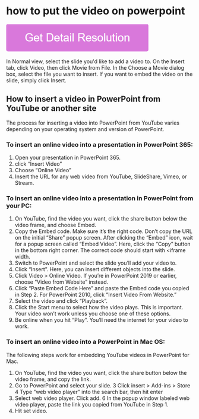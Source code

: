 # how to put the video on powerpoint

[![how to put the video on powerpoint](gett-stateed.png)](https://github.com/techcolleague/how.to.put.the.video.on.powerpoint)

In Normal view, select the slide you'd like to add a video to. On the Insert tab, click Video, then click Movie from File. In the Choose a Movie dialog box, select the file you want to insert. If you want to embed the video on the slide, simply click Insert.

## How to insert a video in PowerPoint from YouTube or another site

The process for inserting a video into PowerPoint from YouTube varies depending on your operating system and version of PowerPoint.

### To insert an online video into a presentation in PowerPoint 365:

1. Open your presentation in PowerPoint 365.
2. click “Insert Video”
3. Choose “Online Video”
4. Insert the URL for any web video from YouTube, SlideShare, Vimeo, or Stream.

### To insert an online video into a presentation in PowerPoint from your PC:

1. On YouTube, find the video you want, click the share button below the video frame, and choose Embed.
2. Copy the Embed code. Make sure it’s the right code. Don’t copy the URL on the initial “Share” popup screen. After clicking the “Embed” icon, wait for a popup screen called “Embed Video”. Here, click the “Copy” button in the bottom right corner. The correct code should start with <iframe width.
3. Switch to PowerPoint and select the slide you’ll add your video to.
4. Click “Insert”. Here, you can insert different objects into the slide.
5. Click Video > Online Video. If you’re in PowerPoint 2019 or earlier, choose “Video from Website” instead.
6. Click “Paste Embed Code Here” and paste the Embed code you copied in Step 2. For PowerPoint 2010, click “Insert Video From Website.”
7. Select the video and click “Playback”.
8. Click the Start menu to select how the video plays. This is important. Your video won’t work unless you choose one of these options.
9. Be online when you hit “Play”. You’ll need the internet for your video to work.

### To insert an online video into a PowerPoint in Mac OS:

The following steps work for embedding YouTube videos in PowerPoint for Mac.

1. On YouTube, find the video you want, click the share button below the video frame, and copy the link.
2. Go to PowerPoint and select your slide.
3 Click insert > Add-ins > Store
4 Type ”web video player” into the search bar, then hit enter
5. Select web video player. Click add.
6 In the popup window labeled web video player, paste the link you copied from YouTube in Step 1.
7. Hit set video.
